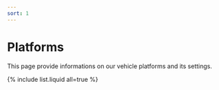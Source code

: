 ```yaml
---
sort: 1
---
```


# Platforms

This page provide informations on our vehicle platforms and its settings.

{% include list.liquid all=true %}
